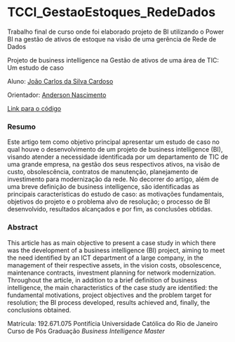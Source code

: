 # TCCl_GestaoEstoques_RedeDados
Trabalho final de curso onde foi elaborado projeto de BI utilizando o Power BI na gestão de ativos de estoque na visão de uma gerência de Rede de Dados

Projeto de business intelligence na Gestão de ativos de uma área de TIC: Um estudo de caso 

Aluno: [João Carlos da Silva Cardoso](https://github.com/jcardoso94)

Orientador: [Anderson Nascimento](https://github.com/insightds)

[Link para o código]( https://github.com/JCARDOSO94/TCCl_GestaoEstoques_RedeDados)

### Resumo
<!-- trocar o texto abaixo pelo resumo do trabalho, em português -->
Este artigo tem como objetivo principal apresentar um estudo de caso no qual houve o desenvolvimento de um projeto de business intelligence (BI), visando atender a necessidade identificada por um departamento de TIC de uma grande empresa, na gestão dos seus respectivos ativos, na visão de custo, obsolescência, contratos de manutenção, planejamento de investimento para modernização da rede. No decorrer do artigo, além de uma breve definição de business intelligence, são identificadas as principais características do estudo de caso: as motivações fundamentais, objetivos do projeto e o problema alvo de resolução; o processo de BI desenvolvido, resultados alcançados e por fim, as conclusões obtidas.

### Abstract <!-- Opcional! Caso não aplicável, remover esta seção -->
<!-- trocar o texto abaixo pelo resumo do trabalho, em inglês -->
This article has as main objective to present a case study in which there was the development of a business intelligence (BI) project, aiming to meet the need identified by an ICT department of a large company, in the management of their respective assets, in the vision costs, obsolescence, maintenance contracts, investment planning for network modernization. Throughout the article, in addition to a brief definition of business intelligence, the main characteristics of the case study are identified: the fundamental motivations, project objectives and the problem target for resolution; the BI process developed, results achieved and, finally, the conclusions obtained.

Matrícula: 192.671.075
Pontifícia Universidade Católica do Rio de Janeiro
Curso de Pós Graduação *Business Intelligence Master*
